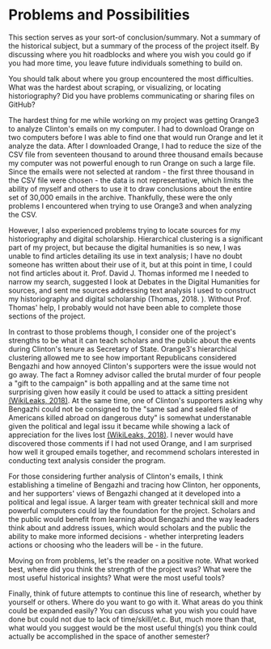 # Problems and Possibilities

This section serves as your sort-of conclusion/summary. Not a summary of the historical subject, but a summary of the process of the project itself. By discussing where you hit roadblocks and where you wish you could go if you had more time, you leave future individuals something to build on.

You should talk about where you group encountered the most difficulties. What was the hardest about scraping, or visualizing, or locating historiography? Did you have problems communicating or sharing files on GitHub?

The hardest thing for me while working on my project was getting Orange3 to analyze Clinton's emails on my computer. I had to download Orange on two computers before I was able to find one that would run Orange and let it analyze the data. After I downloaded Orange, I had to reduce the size of the CSV file from seventeen thousand to around three thousand emails because my computer was not powerful enough to run Orange on  such a large file.  Since the emails were not selected at random - the first three thousand in the CSV file were chosen - the data is not representative, which limits the ability of myself and others to use it to draw conclusions about the entire set of 30,000 emails in the archive. Thankfully, these were the only problems I encountered when trying to use Orange3 and when analyzing the CSV.

However, I also experienced  problems trying to locate sources for my historiography and digital scholarship. Hierarchical clustering is a significant part of my project, but because the digital humanities is so new, I was unable to find articles detailing its use in text analysis; I have no doubt someone has written about their use of it, but at this point in time, I could not find articles about it. Prof. David J. Thomas informed me I needed to narrow my search, suggested I look at Debates in the Digital Humanities for sources, and sent me sources addressing text analysis I used to construct my historiography and digital scholarship (Thomas, 2018. ). Without Prof. Thomas' help, I probably would not have been able to complete those sections of the project. 

In contrast to those problems though, I consider one of the project's strengths to be what it can teach scholars and the public about the events during Clinton's tenure as Secretary of State. Orange3's hierarchical clustering allowed me to see how important Republicans considered Bengazhi and how annoyed Clinton's supporters were the issue would not go away. The fact a Romney advisor called the brutal murder of four people a "gift to the campaign" is both appalling and at the same time not surprising given how easily it could be used to attack a sitting president [(WikiLeaks, 2018)](https://wikileaks.org/clinton-emails/). At the same time, one of Clinton's supporters asking why Bengazhi could not be consigned to the "same sad and sealed file of Americans killed abroad on dangerous duty" is somewhat understanable given the political and legal issu it became while showing a lack of appreciation for the lives lost [(WikiLeaks, 2018)](https://wikileaks.org/clinton-emails/). I never would have discovered those comments if I had not used Orange, and I am surprised how well it grouped emails together, and recommend scholars interested in conducting text analysis consider the program. 

For those considering further analysis of Clinton's emails, I think establishing a timeline of Bengazhi and tracing how Clinton, her opponents, and her supporters' views of Bengazhi changed at it developed into a political and legal issue. A larger team with greater technical skill and more powerful computers could lay the foundation for the project. Scholars and the public would benefit from learning about Bengazhi and the way leaders think about and address issues, which would scholars and the public the ability to make more informed decisions - whether interpreting leaders actions or choosing who the leaders will be - in the future. 


Moving on from problems, let's the reader on a positive note. What worked best, where did you think the strength of the project was? What were the most useful historical insights? What were the most useful tools?

Finally, think of future attempts to continue this line of research, whether by yourself or others. Where do you want to go with it. What areas do you think could be expanded easily? You can discuss what you wish you could have done but could not due to lack of time/skill/et.c. But, much more than that, what would you suggest would be the most useful thing(s) you think could actually be accomplished in the space of another semester?
